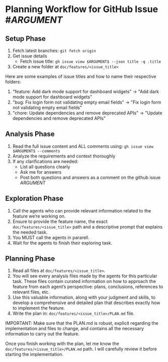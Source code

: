 # Planning Workflow for GitHub Issue #$ARGUMENT$

## Setup Phase
1. Fetch latest branches: `git fetch origin`
2. Get issue details 
   - Fetch issue title: `gh issue view $ARGUMENT$ --json title -q .title`
3. Create a new folder at `doc/features/<issue_title>`

Here are some examples of issue titles and how to name their respective folders:

1. "feature: Add dark mode support for dashboard widgets" -> "Add dark mode support for dashboard widgets" 
2. "bug: Fix login form not validating empty email fields" -> "Fix login form not validating empty email fields"
3. "chore: Update dependencies and remove deprecated APIs" -> "Update dependencies and remove deprecated APIs"

## Analysis Phase
1. Read the full issue content and ALL comments using: `gh issue view $ARGUMENT$ --comments`
2. Analyze the requirements and context thoroughly
3. If any clarifications are needed:
   - List all questions clearly
   - Ask me for answers
   - Post both questions and answers as a comment on the github issue $ARGUMENT$

## Exploration Phase

1. Call the agents who can provide relevant information related to the feature we’re working on.
2. Ensure to provide the feature name, the exact `doc/features/<issue_title>` path and a descriptive prompt that explains the needed task.
3. You MUST call the agents in pararell.
4. Wait for the agents to finish their exploring task.

## Planning Phase

1. Read all files at `doc/features/<issue_title>`.
2. You will see every analysis files made by the agents for this particular task. These files contain curated information on how to approach the feature from each agent’s perspective: plans, conclusions, references to relevant files, etc.
3. Use this valuable information, along with your judgment and skills, to develop a comprehensive and detailed plan that describes exactly how to implement the feature.
4. Write the plan in: `doc/features/<issue_title>/PLAN.md` file.

IMPORTANT: Make sure that the PLAN.md is robust, explicit regarding the implementation and files to change, and contains all the necessary information to carry out the feature.

Once you finish working with the plan, let me know the `doc/features/<issue_title>/PLAN.md` path. I will carefully review it before starting the implementation.